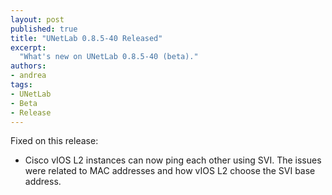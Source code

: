 ```yaml
---
layout: post
published: true
title: "UNetLab 0.8.5-40 Released"
excerpt:
  "What's new on UNetLab 0.8.5-40 (beta)."
authors:
- andrea
tags:
- UNetLab
- Beta
- Release
---
```

Fixed on this release:

* Cisco vIOS L2 instances can now ping each other using SVI. The issues were related to MAC addresses and how vIOS L2 choose the SVI base address.
